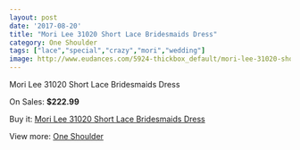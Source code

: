 ```yaml
---
layout: post
date: '2017-08-20'
title: "Mori Lee 31020 Short Lace Bridesmaids Dress"
category: One Shoulder
tags: ["lace","special","crazy","mori","wedding"]
image: http://www.eudances.com/5924-thickbox_default/mori-lee-31020-short-lace-bridesmaids-dress.jpg
---
```

Mori Lee 31020 Short Lace Bridesmaids Dress

On Sales: **$222.99**
<a href="https://www.eudances.com/en/one-shoulder/2093-mori-lee-31020-short-lace-bridesmaids-dress.html"><amp-img layout="responsive" width="600" height="600" src="//www.eudances.com/5924-thickbox_default/mori-lee-31020-short-lace-bridesmaids-dress.jpg" alt="Mori Lee 31020 Short Lace Bridesmaids Dress 0" /></a>
<a href="https://www.eudances.com/en/one-shoulder/2093-mori-lee-31020-short-lace-bridesmaids-dress.html"><amp-img layout="responsive" width="600" height="600" src="//www.eudances.com/5927-thickbox_default/mori-lee-31020-short-lace-bridesmaids-dress.jpg" alt="Mori Lee 31020 Short Lace Bridesmaids Dress 1" /></a>
<a href="https://www.eudances.com/en/one-shoulder/2093-mori-lee-31020-short-lace-bridesmaids-dress.html"><amp-img layout="responsive" width="600" height="600" src="//www.eudances.com/5926-thickbox_default/mori-lee-31020-short-lace-bridesmaids-dress.jpg" alt="Mori Lee 31020 Short Lace Bridesmaids Dress 2" /></a>
<a href="https://www.eudances.com/en/one-shoulder/2093-mori-lee-31020-short-lace-bridesmaids-dress.html"><amp-img layout="responsive" width="600" height="600" src="//www.eudances.com/5925-thickbox_default/mori-lee-31020-short-lace-bridesmaids-dress.jpg" alt="Mori Lee 31020 Short Lace Bridesmaids Dress 3" /></a>

Buy it: [Mori Lee 31020 Short Lace Bridesmaids Dress](https://www.eudances.com/en/one-shoulder/2093-mori-lee-31020-short-lace-bridesmaids-dress.html "Mori Lee 31020 Short Lace Bridesmaids Dress")

View more: [One Shoulder](https://www.eudances.com/en/23-one-shoulder "One Shoulder")